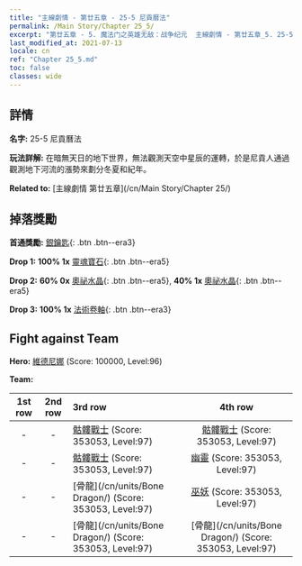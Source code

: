 ```yaml
---
title: "主線劇情 - 第廿五章 - 25-5 尼貢曆法"
permalink: /Main Story/Chapter 25_5/
excerpt: "第廿五章 - 5. 魔法门之英雄无敌：战争纪元  主線劇情 - 第廿五章_5. 25-5 尼貢曆法"
last_modified_at: 2021-07-13
locale: cn
ref: "Chapter 25_5.md"
toc: false
classes: wide
---
```


## 詳情

 **名字:** 25-5 尼貢曆法

 **玩法詳解:** 在暗無天日的地下世界，無法觀測天空中星辰的運轉，於是尼貢人通過觀測地下河流的漲勢來劃分冬夏和紀年。

 **Related to:** [主線劇情 第廿五章](/cn/Main Story/Chapter 25/)

## 掉落獎勵

 **首通獎勵:** [銀鑰匙](/cn/Items/con_693/){: .btn .btn--era3}

 **Drop 1:** **100% 1x** [靈魂寶石](/cn/Items/mat_86/){: .btn .btn--era5}

 **Drop 2:** **60% 0x** [奧祕水晶](/cn/Items/mat_80/){: .btn .btn--era5}, **40% 1x** [奧祕水晶](/cn/Items/mat_80/){: .btn .btn--era5}

 **Drop 3:** **100% 1x** [法術卷軸](/cn/Items/con_694/){: .btn .btn--era3}


## Fight against Team
 **Hero:** [維德尼娜](/cn/heroes/Vidomina/) (Score: 100000, Level:96)

 **Team:**


  | 1st row | 2nd row | 3rd row | 4th row |
  |:----:|:----:|:----|:----:|
  | - | - | [骷髏戰士](/cn/units/Skeleton/) (Score: 353053, Level:97)  | [骷髏戰士](/cn/units/Skeleton/) (Score: 353053, Level:97)  |
  | - | - | [骷髏戰士](/cn/units/Skeleton/) (Score: 353053, Level:97)  | [幽靈](/cn/units/Wight/) (Score: 353053, Level:97)  |
  | - | - | [骨龍](/cn/units/Bone Dragon/) (Score: 353053, Level:97)  | [巫妖](/cn/units/Lich/) (Score: 353053, Level:97)  |
  | - | - | [骨龍](/cn/units/Bone Dragon/) (Score: 353053, Level:97)  | [骨龍](/cn/units/Bone Dragon/) (Score: 353053, Level:97)  |



